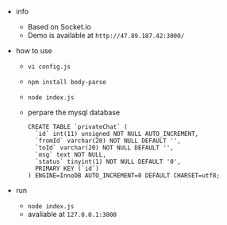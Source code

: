 - info

  - Based on Socket.io
  - Demo is available at  `http://47.89.187.42:3000/`

- how to use

  - `vi config.js`

  - `npm install body-parse`

  - `node index.js`

  - perpare the mysql database

    ````
    CREATE TABLE `privateChat` (
      `id` int(11) unsigned NOT NULL AUTO_INCREMENT,
      `fromId` varchar(20) NOT NULL DEFAULT '',
      `toId` varchar(20) NOT NULL DEFAULT '',
      `msg` text NOT NULL,
      `status` tinyint(1) NOT NULL DEFAULT '0',
      PRIMARY KEY (`id`)
    ) ENGINE=InnoDB AUTO_INCREMENT=0 DEFAULT CHARSET=utf8;
    ````

- run

  - `node index.js`
  - avaliable at `127.0.0.1:3000`
